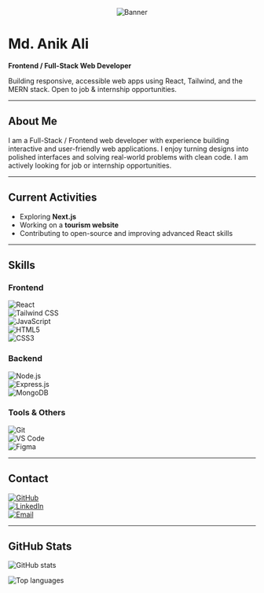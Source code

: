 <p align="center">
  <img src="https://i.postimg.cc/GhrSQcw1/Screenshot-2025-08-08-172413.png" alt="Banner" />
</p>

# Md. Anik Ali  
**Frontend / Full-Stack Web Developer**  

Building responsive, accessible web apps using React, Tailwind, and the MERN stack. Open to job & internship opportunities.

---

## About Me  
I am a Full-Stack / Frontend web developer with experience building interactive and user-friendly web applications. I enjoy turning designs into polished interfaces and solving real-world problems with clean code. I am actively looking for job or internship opportunities.  

---

## Current Activities  
- Exploring **Next.js**  
- Working on a **tourism website**  
- Contributing to open-source and improving advanced React skills  

---

## Skills  

### Frontend  
![React](https://img.shields.io/badge/React-61DAFB?logo=react&logoColor=white&style=for-the-badge)  
![Tailwind CSS](https://img.shields.io/badge/Tailwind_CSS-38B2AC?logo=tailwindcss&logoColor=white&style=for-the-badge)  
![JavaScript](https://img.shields.io/badge/JavaScript-F7DF1E?logo=javascript&logoColor=black&style=for-the-badge)  
![HTML5](https://img.shields.io/badge/HTML5-E34F26?logo=html5&logoColor=white&style=for-the-badge)  
![CSS3](https://img.shields.io/badge/CSS3-1572B6?logo=css3&logoColor=white&style=for-the-badge)  

### Backend  
![Node.js](https://img.shields.io/badge/Node.js-339933?logo=node.js&logoColor=white&style=for-the-badge)  
![Express.js](https://img.shields.io/badge/Express.js-000000?logo=express&logoColor=white&style=for-the-badge)  
![MongoDB](https://img.shields.io/badge/MongoDB-47A248?logo=mongodb&logoColor=white&style=for-the-badge)  

### Tools & Others  
![Git](https://img.shields.io/badge/Git-F05032?logo=git&logoColor=white&style=for-the-badge)  
![VS Code](https://img.shields.io/badge/VS_Code-007ACC?logo=visual-studio-code&logoColor=white&style=for-the-badge)  
![Figma](https://img.shields.io/badge/Figma-F24E1E?logo=figma&logoColor=white&style=for-the-badge)  

---

## Contact  
[![GitHub](https://img.shields.io/badge/GitHub-100000?logo=github&logoColor=white&style=for-the-badge)](https://github.com/Anik-web-code)  
[![LinkedIn](https://img.shields.io/badge/LinkedIn-0A66C2?logo=linkedin&logoColor=white&style=for-the-badge)](https://www.linkedin.com/in/md-anik-ali-115104378/)  
[![Email](https://img.shields.io/badge/Email-D14836?logo=gmail&logoColor=white&style=for-the-badge)](mailto:alianik11star@gmail.com)  

---

## GitHub Stats  
![GitHub stats](https://github-readme-stats.vercel.app/api?username=Anik-web-code&show_icons=true&count_private=true)  

![Top languages](https://github-readme-stats.vercel.app/api/top-langs/?username=Anik-web-code&layout=compact)  


